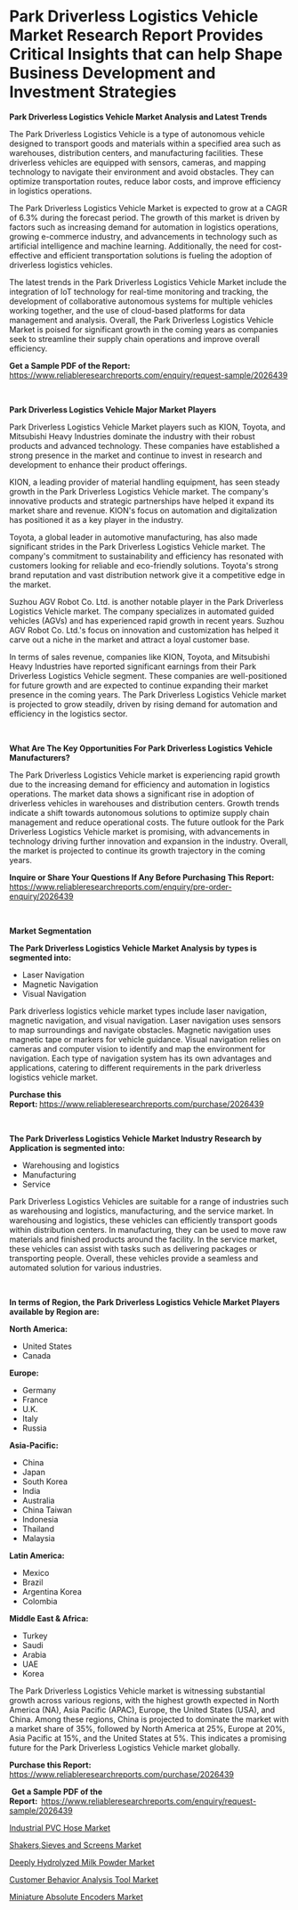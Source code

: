 <p><h1>Park Driverless Logistics Vehicle Market Research Report Provides Critical Insights that can help Shape Business Development and Investment Strategies</h1></p><p><strong>Park Driverless Logistics Vehicle Market Analysis and Latest Trends</strong></p>
<p><p>The Park Driverless Logistics Vehicle is a type of autonomous vehicle designed to transport goods and materials within a specified area such as warehouses, distribution centers, and manufacturing facilities. These driverless vehicles are equipped with sensors, cameras, and mapping technology to navigate their environment and avoid obstacles. They can optimize transportation routes, reduce labor costs, and improve efficiency in logistics operations.</p><p>The Park Driverless Logistics Vehicle Market is expected to grow at a CAGR of 6.3% during the forecast period. The growth of this market is driven by factors such as increasing demand for automation in logistics operations, growing e-commerce industry, and advancements in technology such as artificial intelligence and machine learning. Additionally, the need for cost-effective and efficient transportation solutions is fueling the adoption of driverless logistics vehicles.</p><p>The latest trends in the Park Driverless Logistics Vehicle Market include the integration of IoT technology for real-time monitoring and tracking, the development of collaborative autonomous systems for multiple vehicles working together, and the use of cloud-based platforms for data management and analysis. Overall, the Park Driverless Logistics Vehicle Market is poised for significant growth in the coming years as companies seek to streamline their supply chain operations and improve overall efficiency.</p></p>
<p><strong>Get a Sample PDF of the Report:&nbsp;</strong> <a href="https://www.reliableresearchreports.com/enquiry/request-sample/2026439">https://www.reliableresearchreports.com/enquiry/request-sample/2026439</a></p>
<p>&nbsp;</p>
<p><strong>Park Driverless Logistics Vehicle Major Market Players</strong></p>
<p><p>Park Driverless Logistics Vehicle Market players such as KION, Toyota, and Mitsubishi Heavy Industries dominate the industry with their robust products and advanced technology. These companies have established a strong presence in the market and continue to invest in research and development to enhance their product offerings.</p><p>KION, a leading provider of material handling equipment, has seen steady growth in the Park Driverless Logistics Vehicle market. The company's innovative products and strategic partnerships have helped it expand its market share and revenue. KION's focus on automation and digitalization has positioned it as a key player in the industry.</p><p>Toyota, a global leader in automotive manufacturing, has also made significant strides in the Park Driverless Logistics Vehicle market. The company's commitment to sustainability and efficiency has resonated with customers looking for reliable and eco-friendly solutions. Toyota's strong brand reputation and vast distribution network give it a competitive edge in the market.</p><p>Suzhou AGV Robot Co. Ltd. is another notable player in the Park Driverless Logistics Vehicle market. The company specializes in automated guided vehicles (AGVs) and has experienced rapid growth in recent years. Suzhou AGV Robot Co. Ltd.'s focus on innovation and customization has helped it carve out a niche in the market and attract a loyal customer base.</p><p>In terms of sales revenue, companies like KION, Toyota, and Mitsubishi Heavy Industries have reported significant earnings from their Park Driverless Logistics Vehicle segment. These companies are well-positioned for future growth and are expected to continue expanding their market presence in the coming years. The Park Driverless Logistics Vehicle market is projected to grow steadily, driven by rising demand for automation and efficiency in the logistics sector.</p></p>
<p>&nbsp;</p>
<p><strong>What Are The Key Opportunities For Park Driverless Logistics Vehicle Manufacturers?</strong></p>
<p><p>The Park Driverless Logistics Vehicle market is experiencing rapid growth due to the increasing demand for efficiency and automation in logistics operations. The market data shows a significant rise in adoption of driverless vehicles in warehouses and distribution centers. Growth trends indicate a shift towards autonomous solutions to optimize supply chain management and reduce operational costs. The future outlook for the Park Driverless Logistics Vehicle market is promising, with advancements in technology driving further innovation and expansion in the industry. Overall, the market is projected to continue its growth trajectory in the coming years.</p></p>
<p><strong>Inquire or Share Your Questions If Any Before Purchasing This Report:</strong> <a href="https://www.reliableresearchreports.com/enquiry/pre-order-enquiry/2026439">https://www.reliableresearchreports.com/enquiry/pre-order-enquiry/2026439</a></p>
<p>&nbsp;</p>
<p><strong>Market Segmentation</strong></p>
<p><strong>The Park Driverless Logistics Vehicle Market Analysis by types is segmented into:</strong></p>
<p><ul><li>Laser Navigation</li><li>Magnetic Navigation</li><li>Visual Navigation</li></ul></p>
<p><p>Park driverless logistics vehicle market types include laser navigation, magnetic navigation, and visual navigation. Laser navigation uses sensors to map surroundings and navigate obstacles. Magnetic navigation uses magnetic tape or markers for vehicle guidance. Visual navigation relies on cameras and computer vision to identify and map the environment for navigation. Each type of navigation system has its own advantages and applications, catering to different requirements in the park driverless logistics vehicle market.</p></p>
<p><strong>Purchase this Report:&nbsp;</strong><a href="https://www.reliableresearchreports.com/purchase/2026439">https://www.reliableresearchreports.com/purchase/2026439</a></p>
<p>&nbsp;</p>
<p><strong>The Park Driverless Logistics Vehicle Market Industry Research by Application is segmented into:</strong></p>
<p><ul><li>Warehousing and logistics</li><li>Manufacturing</li><li>Service</li></ul></p>
<p><p>Park Driverless Logistics Vehicles are suitable for a range of industries such as warehousing and logistics, manufacturing, and the service market. In warehousing and logistics, these vehicles can efficiently transport goods within distribution centers. In manufacturing, they can be used to move raw materials and finished products around the facility. In the service market, these vehicles can assist with tasks such as delivering packages or transporting people. Overall, these vehicles provide a seamless and automated solution for various industries.</p></p>
<p>&nbsp;</p>
<p><strong>In terms of Region, the Park Driverless Logistics Vehicle Market Players available by Region are:</strong></p>
<p>
    <p> <strong> North America: </strong>
        <ul>
            <li>United States</li>
            <li>Canada</li>
        </ul>
        </p> 
    <p> <strong> Europe: </strong>
        <ul>
            <li>Germany</li>
            <li>France</li>
            <li>U.K.</li>
            <li>Italy</li>
            <li>Russia</li>
        </ul>
        </p> 
    <p> <strong> Asia-Pacific: </strong>
        <ul>
            <li>China</li>
            <li>Japan</li>
            <li>South Korea</li>
            <li>India</li>
            <li>Australia</li>
            <li>China Taiwan</li>
            <li>Indonesia</li>
            <li>Thailand</li>
            <li>Malaysia</li>
        </ul>
        </p> 
    <p> <strong> Latin America: </strong>
        <ul>
            <li>Mexico</li>
            <li>Brazil</li>
            <li>Argentina Korea</li>
            <li>Colombia</li>
        </ul>
        </p> 
    <p> <strong> Middle East & Africa: </strong>
        <ul>
            <li>Turkey</li>
            <li>Saudi</li>
            <li>Arabia</li>
            <li>UAE</li>
            <li>Korea</li>
        </ul>
    </p>
    </p>
<p><p>The Park Driverless Logistics Vehicle market is witnessing substantial growth across various regions, with the highest growth expected in North America (NA), Asia Pacific (APAC), Europe, the United States (USA), and China. Among these regions, China is projected to dominate the market with a market share of 35%, followed by North America at 25%, Europe at 20%, Asia Pacific at 15%, and the United States at 5%. This indicates a promising future for the Park Driverless Logistics Vehicle market globally.</p></p>
<p><strong>Purchase this Report: </strong><a href="https://www.reliableresearchreports.com/purchase/2026439">https://www.reliableresearchreports.com/purchase/2026439</a></p>
<p>&nbsp;<strong>Get a Sample PDF of the Report:&nbsp;&nbsp;</strong><a href="https://www.reliableresearchreports.com/enquiry/request-sample/2026439">https://www.reliableresearchreports.com/enquiry/request-sample/2026439</a></p>
<p><strong></strong></p>
<p><p><a href="https://issuu.com/reportprime-2/docs/industrial-pvc-hose-market-size-2030.pptx">Industrial PVC Hose Market</a></p><p><a href="https://github.com/Airanohannonzb68e5pb53oc1/Market-Research-Report-List-1/blob/main/shakerssieves-and-screens-market.md">Shakers,Sieves and Screens Market</a></p><p><a href="https://view.publitas.com/reportprime-1/deeply-hydrolyzed-milk-powder-market-research-report-forecasted-for-period-from-2024-2031-by-market-type-market-application-and-region/">Deeply Hydrolyzed Milk Powder Market</a></p><p><a href="https://woozy-pyroraptor-a1f.notion.site/Customer-Behavior-Analysis-Tool-Market-Offers-Provide-Insightful-Data-for-the-Time-Period-from-2024--16b70d3fcf554103817408e1475e756f">Customer Behavior Analysis Tool Market</a></p><p><a href="https://view.publitas.com/reportprime-1/miniature-absolute-encoders-market-research-report-provides-thorough-industry-overview-which-offers-an-in-depth-analysis-of-product-trends-and-new-market-divisions/">Miniature Absolute Encoders Market</a></p></p>
